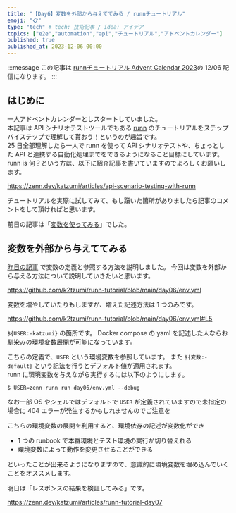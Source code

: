 ```yaml
---
title: "【Day6】変数を外部から与えててみる / runnチュートリアル"
emoji: "📋"
type: "tech" # tech: 技術記事 / idea: アイデア
topics: ["e2e","automation","api","チュートリアル","アドベントカレンダー"]
published: true
published_at: 2023-12-06 00:00
---
```


:::message
この記事は [runnチュートリアル Advent Calendar 2023](https://qiita.com/advent-calendar/2023/runn-tutorial)の 12/06 配信になります。
:::

## はじめに

一人アドベントカレンダーとしスタートしていました。  
本記事は API シナリオテストツールでもある [runn](https://github.com/k1LoW/runn) のチュートリアルをステップバイステップで理解して貰おう！というのが趣旨です。  
25 日全部理解したら一人で runn を使って API シナリオテストや、ちょっとした API と連携する自動化処理までをできるようになること目標にしています。  
runn is 何？という方は、以下に紹介記事を書いていますのでよろしくお願いします。

https://zenn.dev/katzumi/articles/api-scenario-testing-with-runn

チュートリアルを実際に試してみて、もし躓いた箇所がありましたら記事のコメントをして頂ければと思います。

前日の記事は「[変数を使ってみる](https://zenn.dev/katzumi/articles/runn-tutorial-day05)」でした。

## 変数を外部から与えててみる

[昨日の記事](https://zenn.dev/katzumi/articles/runn-tutorial-day05) で変数の定義と参照する方法を説明しました。 
今回は変数を外部から与える方法について説明していきたいと思います。

https://github.com/k2tzumi/runn-tutorial/blob/main/day06/env.yml

変数を増やしていたりもしますが、増えた記述方法は 1 つのみです。

https://github.com/k2tzumi/runn-tutorial/blob/main/day06/env.yml#L5

`${USER:-katzumi}` の箇所です。
Docker compose の yaml を記述した人ならお馴染みの環境変数展開が可能になっています。

こちらの定義で、`USER` という環境変数を参照しています。
また `${変数:-default}` という記法を行うとデフォルト値が適用されます。  
runn に環境変数を与えながら実行するには以下のようにします。

```console
$ USER=zenn runn run day06/env.yml --debug
```

なお一部 OS やシェルではデフォルトで `USER` が定義されていますので未指定の場合に 404 エラーが発生するかもしれませんのでご注意を

こちらの環境変数の展開を利用すると、環境依存の記述が変数化ができ

* 1 つの runbook で本番環境とテスト環境の実行が切り替えれる
* 環境変数によって動作を変更させることができる

といったことが出来るようになりますので、意識的に環境変数を埋め込んでいくことをオススメします。

明日は「レスポンスの結果を検証してみる」です。

https://zenn.dev/katzumi/articles/runn-tutorial-day07
